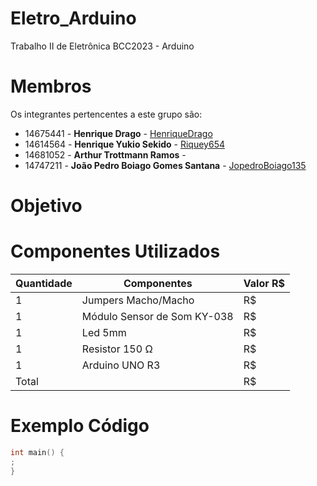 # Eletro_Arduino
Trabalho II de Eletrônica BCC2023 - Arduino

# Membros
Os integrantes pertencentes a este grupo são:
  - 14675441 - **Henrique Drago** - [HenriqueDrago](https://github.com/HenriqueDrago)
  - 14614564 - **Henrique Yukio Sekido** - [Riquey654](https://github.com/Riquey654)
  - 14681052 - **Arthur Trottmann Ramos** - 
  - 14747211 - **João Pedro Boiago Gomes Santana** - [JopedroBoiago135](https://github.com/JopedroBoiago135)

# Objetivo

# Componentes Utilizados
| Quantidade | Componentes                        |   Valor R$   |
|------------|------------------------------------|--------------|
| 1          | Jumpers Macho/Macho                |   R$    |
| 1          | Módulo Sensor de Som KY-038        |   R$    |
| 1          | Led 5mm                            |   R$    |
| 1          | Resistor 150 Ω                     |   R$    |
| 1          | Arduino UNO R3                     |   R$    |
| Total      |                                    |   R$    |

# Exemplo Código
```cpp
int main() {
;
}
```
